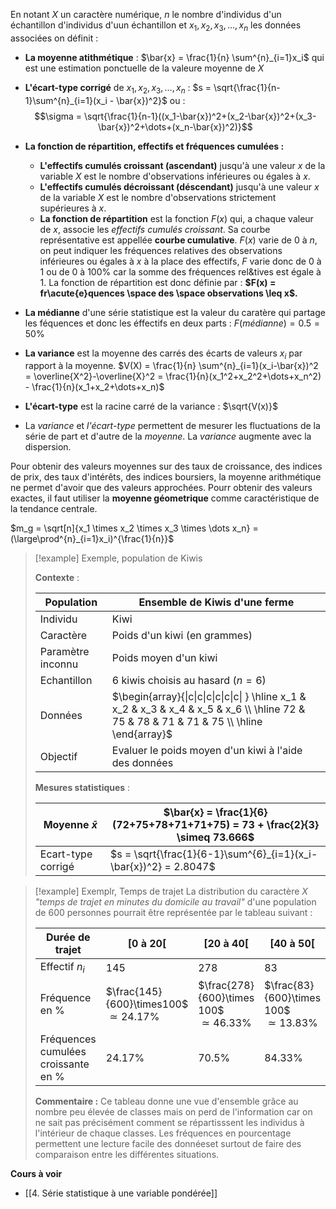 En notant $X$ un caractère numérique, $n$ le nombre d'individus d'un échantillon d'individus d'uun échantillon et $x_1, x_2, x_3, \dots , x_n$ les données associées on définit :

- __La moyenne atithmétique__ : $\bar{x} = \frac{1}{n} \sum^{n}_{i=1}x_i$ qui est une estimation ponctuelle de la valeure moyenne de $X$  

- __L'écart-type corrigé__ de $x_1, x_2, x_3, \dots , x_n$ : $s = \sqrt{\frac{1}{n-1}\sum^{n}_{i=1}(x_i - \bar{x})^2}$ ou : $$\sigma = \sqrt{\frac{1}{n-1}((x_1-\bar{x})^2+(x_2-\bar{x})^2+(x_3-\bar{x})^2+\dots+(x_n-\bar{x})^2)}$$

- __La fonction de répartition, effectifs et fréquences cumulées :__
	- __L'effectifs cumulés croissant (ascendant)__ jusqu'à une valeur $x$ de la variable $X$ est le nombre d'observations inférieures ou égales à $x$.
	- __L'effectifs cumulés décroissant (déscendant)__ jusqu'à une valeur $x$ de la variable $X$ est le nombre d'observations strictement supérieures à $x$.
	- __La fonction de répartition__ est la fonction $F(x)$ qui, a chaque valeur de $x$, associe les _effectifs cumulés croissant_. Sa courbe représentative est appellée __courbe cumulative__. $F(x)$ varie de $0$ à $n$, on peut indiquer les fréquences relatives des observations inférieures ou égales à $x$ à la place des effectifs, $F$ varie donc de $0$ à $1$ ou de $0$ à $100\%$ car la somme des fréquences rel&tives est égale à 1. La fonction de répartition est donc définie par : __$F(x) = fr\acute{e}quences \space des \space observations \leq x$.__ 

- __La médianne__ d'une série statistique est la valeur du caratère qui partage les féquences et donc les éffectifs en deux parts : $F(m\acute{e}dianne) = 0.5 = 50\%$ 

- __La variance__ est la moyenne des carrés des écarts de valeurs $x_i$ par rapport à la moyenne. $V(X) = \frac{1}{n} \sum^{n}_{i=1}(x_i-\bar{x})^2 = \overline{X^2}-\overline{X}^2 = \frac{1}{n}(x_1^2+x_2^2+\dots+x_n^2) - \frac{1}{n}(x_1+x_2+\dots+x_n)$ 

- __L'écart-type__ est la racine carré de la variance : $\sqrt{V(x)}$ 

- La _variance_ et _l'écart-type_ permettent de mesurer les fluctuations de la série de part et d'autre de la _moyenne_. La _variance_ augmente avec la dispersion.

Pour obtenir des valeurs moyennes sur des taux de croissance, des indices de prix, des taux d'intérêts, des indices boursiers, la moyenne arithmétique ne permet d'avoir que des valeurs approchées. Pourr obtenir des valeurs exactes, il faut utiliser la __moyenne géometrique__ comme caractéristique de la tendance centrale.

$m_g = \sqrt[n]{x_1 \times x_2 \times x_3 \times \dots x_n} = (\large\prod^{n}_{i=1}x_i)^{\frac{1}{n}}$ 

>[!example] Exemple, population de Kiwis
>
>__Contexte__ :
>
>| Population | Ensemble de Kiwis d'une ferme |
>| ------------ | ---------------------------------- |
>| Individu      | Kiwi                                            |
>| Caractère    | Poids d'un kiwi (en grammes)   |
>| Paramètre inconnu | Poids moyen d'un kiwi  |
>| Echantillon | 6 kiwis choisis au hasard ($n = 6$) |
>| Données     | $\begin{array}{\|c\|c\|c\|c\|c\|c\| } \hline x_1 & x_2 & x_3 & x_4 & x_5 & x_6 \\ \hline 72 & 75 & 78 & 71 & 71 & 75 \\ \hline \end{array}$ |
>| Objectif          | Evaluer le poids moyen d'un kiwi à l'aide des données  | 
>
>__Mesures statistiques__ :
>
>| Moyenne $\bar{x}$  | $\bar{x} = \frac{1}{6}(72+75+78+71+71+75) = 73 + \frac{2}{3} \simeq 73.666$ |
>| ------------------ | ----------------------------------------------------------------- |
>| Ecart-type corrigé | $s = \sqrt{\frac{1}{6-1}\sum^{6}_{i=1}(x_i-\bar{x})^2} = 2.8047$                                                                 |

>[!example] Exemplr, Temps de trajet
>La distribution du caractère $X$ _"temps de trajet en minutes du domicile au travail"_ d'une population de 600 personnes pourrait être représentée par le tableau suivant :
>
>| Durée de trajet                        | $[0 \text{ à } 20[$                             | $[20 \text{ à } 40[$                             | $[40 \text{ à } 50[$                            | $[50 \text{ à } 60[$                   | $[60 \text{ à } 70[$                           | Total   |
>| -------------------------------------- | ----------------------------------------------- | ------------------------------------------------ | ----------------------------------------------- | -------------------------------------- | ---------------------------------------------- | ------- |
>| Effectif $n_i$                         | $145$                                           | $278$                                            | $83$                                            | $54$                                   | $40$                                           | $600$   |
>| Fréquence en $\%$                      | $\frac{145}{600}\times100$ <br>$\simeq 24.17\%$ | $\frac{278}{600}\times 100$ <br>$\simeq 46.33\%$ | $\frac{83}{600}\times 100$ <br>$\simeq 13.83\%$ | $\frac{54}{600}\times 100$ <br>$= 9\%$ | $\frac{40}{600}\times 100$ <br>$\simeq 6.67\%$ | $100\%$ |
>| Fréquences cumulées croissante en $\%$ | $24.17\%$                                       | $70.5\%$                                         | $84.33\%$                                       | $93.33\%$                              | $100\%$                                               |         |
>__Commentaire :__
>Ce tableau donne une vue d'ensemble grâce au nombre peu élevée de classes mais on perd de l'information car on ne sait pas précisément comment se répartisssent les individus à l'intérieur de chaque classes. Les fréquences en pourcentage permettent une lecture facile des donnéeset surtout de faire des comparaison entre les différentes situations. 

**Cours à voir**
- [[4. Série statistique à une variable pondérée]]













